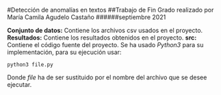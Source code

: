#Detección de anomalías en textos
##Trabajo de Fin Grado realizado por María Camila Agudelo Castaño
######septiembre 2021

**Conjunto de datos:** Contiene los archivos csv usados en el proyecto.
**Resultados:** Contiene los resultados obtenidos en el proyecto.
**src:** Contiene el código fuente del proyecto. Se ha usado _Python3_ para su implementación, para su ejecución usar:
```
python3 file.py
```
Donde _file_ ha de ser sustituido por el nombre del archivo que se desee ejecutar.
